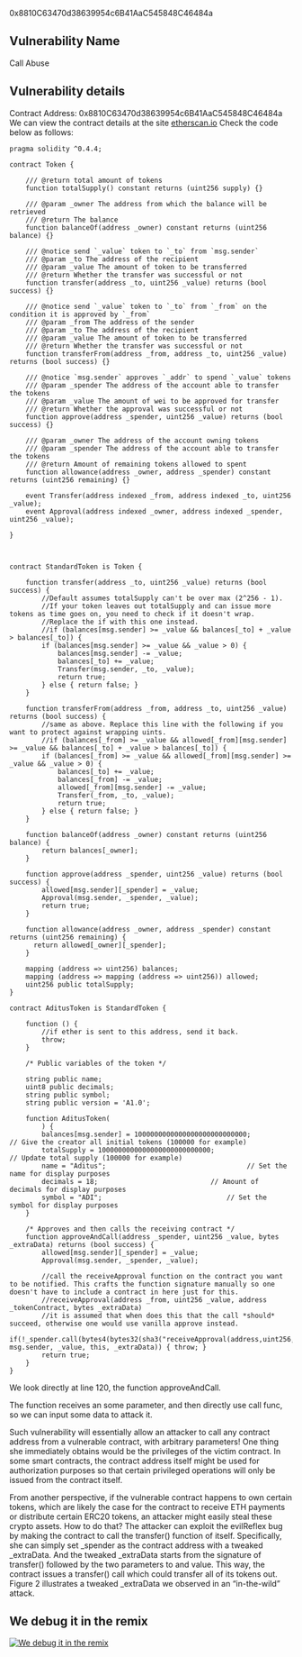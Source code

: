 0x8810C63470d38639954c6B41AaC545848C46484a

## Vulnerability Name
Call Abuse

## Vulnerability details
Contract Address: 
0x8810C63470d38639954c6B41AaC545848C46484a
We can view the contract details at the site [etherscan.io](https://etherscan.io/address/0x8810C63470d38639954c6B41AaC545848C46484a#code)
Check the code below as follows:

```
pragma solidity ^0.4.4;

contract Token {

    /// @return total amount of tokens
    function totalSupply() constant returns (uint256 supply) {}

    /// @param _owner The address from which the balance will be retrieved
    /// @return The balance
    function balanceOf(address _owner) constant returns (uint256 balance) {}

    /// @notice send `_value` token to `_to` from `msg.sender`
    /// @param _to The address of the recipient
    /// @param _value The amount of token to be transferred
    /// @return Whether the transfer was successful or not
    function transfer(address _to, uint256 _value) returns (bool success) {}

    /// @notice send `_value` token to `_to` from `_from` on the condition it is approved by `_from`
    /// @param _from The address of the sender
    /// @param _to The address of the recipient
    /// @param _value The amount of token to be transferred
    /// @return Whether the transfer was successful or not
    function transferFrom(address _from, address _to, uint256 _value) returns (bool success) {}

    /// @notice `msg.sender` approves `_addr` to spend `_value` tokens
    /// @param _spender The address of the account able to transfer the tokens
    /// @param _value The amount of wei to be approved for transfer
    /// @return Whether the approval was successful or not
    function approve(address _spender, uint256 _value) returns (bool success) {}

    /// @param _owner The address of the account owning tokens
    /// @param _spender The address of the account able to transfer the tokens
    /// @return Amount of remaining tokens allowed to spent
    function allowance(address _owner, address _spender) constant returns (uint256 remaining) {}

    event Transfer(address indexed _from, address indexed _to, uint256 _value);
    event Approval(address indexed _owner, address indexed _spender, uint256 _value);
    
}



contract StandardToken is Token {

    function transfer(address _to, uint256 _value) returns (bool success) {
        //Default assumes totalSupply can't be over max (2^256 - 1).
        //If your token leaves out totalSupply and can issue more tokens as time goes on, you need to check if it doesn't wrap.
        //Replace the if with this one instead.
        //if (balances[msg.sender] >= _value && balances[_to] + _value > balances[_to]) {
        if (balances[msg.sender] >= _value && _value > 0) {
            balances[msg.sender] -= _value;
            balances[_to] += _value;
            Transfer(msg.sender, _to, _value);
            return true;
        } else { return false; }
    }

    function transferFrom(address _from, address _to, uint256 _value) returns (bool success) {
        //same as above. Replace this line with the following if you want to protect against wrapping uints.
        //if (balances[_from] >= _value && allowed[_from][msg.sender] >= _value && balances[_to] + _value > balances[_to]) {
        if (balances[_from] >= _value && allowed[_from][msg.sender] >= _value && _value > 0) {
            balances[_to] += _value;
            balances[_from] -= _value;
            allowed[_from][msg.sender] -= _value;
            Transfer(_from, _to, _value);
            return true;
        } else { return false; }
    }

    function balanceOf(address _owner) constant returns (uint256 balance) {
        return balances[_owner];
    }

    function approve(address _spender, uint256 _value) returns (bool success) {
        allowed[msg.sender][_spender] = _value;
        Approval(msg.sender, _spender, _value);
        return true;
    }

    function allowance(address _owner, address _spender) constant returns (uint256 remaining) {
      return allowed[_owner][_spender];
    }

    mapping (address => uint256) balances;
    mapping (address => mapping (address => uint256)) allowed;
    uint256 public totalSupply;
}

contract AditusToken is StandardToken {

    function () {
        //if ether is sent to this address, send it back.
        throw;
    }

    /* Public variables of the token */

    string public name;                   
    uint8 public decimals;               
    string public symbol;                
    string public version = 'A1.0';   

    function AditusToken(
        ) {
        balances[msg.sender] = 1000000000000000000000000000;               // Give the creator all initial tokens (100000 for example)
        totalSupply = 1000000000000000000000000000;                        // Update total supply (100000 for example)
        name = "Aditus";                                   // Set the name for display purposes
        decimals = 18;                            // Amount of decimals for display purposes
        symbol = "ADI";                               // Set the symbol for display purposes
    }

    /* Approves and then calls the receiving contract */
    function approveAndCall(address _spender, uint256 _value, bytes _extraData) returns (bool success) {
        allowed[msg.sender][_spender] = _value;
        Approval(msg.sender, _spender, _value);

        //call the receiveApproval function on the contract you want to be notified. This crafts the function signature manually so one doesn't have to include a contract in here just for this.
        //receiveApproval(address _from, uint256 _value, address _tokenContract, bytes _extraData)
        //it is assumed that when does this that the call *should* succeed, otherwise one would use vanilla approve instead.
        if(!_spender.call(bytes4(bytes32(sha3("receiveApproval(address,uint256,address,bytes)"))), msg.sender, _value, this, _extraData)) { throw; }
        return true;
    }
}
```

We look directly at line 120, the function approveAndCall.

The function receives an some parameter, and then directly use call func, so we can input some data to attack it.

Such vulnerability will essentially allow an attacker to call any contract address from a vulnerable contract, with arbitrary parameters! One thing she immediately obtains would be the privileges of the victim contract. In some smart contracts, the contract address itself might be used for authorization purposes so that certain privileged operations will only be issued from the contract itself.

From another perspective, if the vulnerable contract happens to own certain tokens, which are likely the case for the contract to receive ETH payments or distribute certain ERC20 tokens, an attacker might easily steal these crypto assets. How to do that? The attacker can exploit the evilReflex bug by making the contract to call the transfer() function of itself. Specifically, she can simply set _spender as the contract address with a tweaked _extraData. And the tweaked _extraData starts from the signature of transfer() followed by the two parameters to and value. This way, the contract issues a transfer() call which could transfer all of its tokens out. Figure 2 illustrates a tweaked _extraData we observed in an “in-the-wild” attack.
## We debug it in the remix

[![We debug it in the remix](https://img.youtube.com/vi/izg_RMjnd5I/0.jpg)](http://www.youtube.com/watch?v=izg_RMjnd5I)


